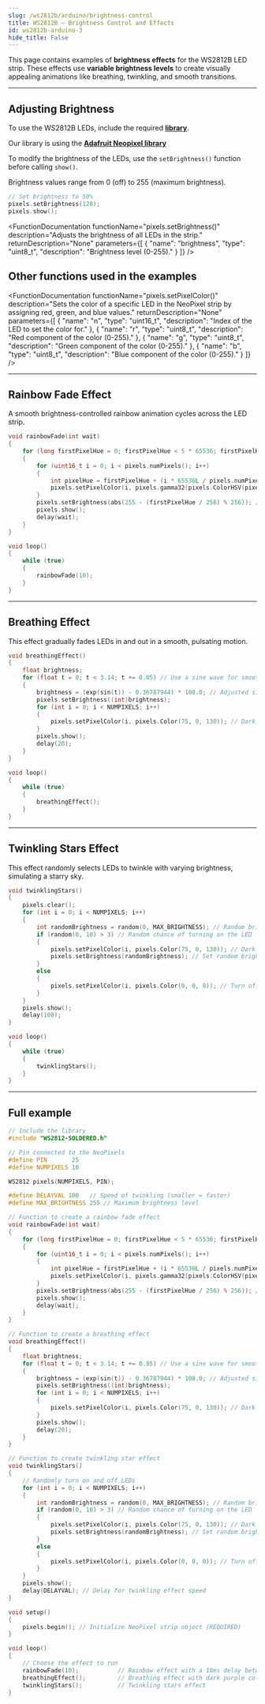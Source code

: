 ```yaml
---  
slug: /ws2812b/arduino/brightness-control  
title: WS2812B – Brightness Control and Effects
id: ws2812b-arduino-3  
hide_title: False  
---
```


This page contains examples of **brightness effects** for the WS2812B LED strip. These effects use **variable brightness levels** to create visually appealing animations like breathing, twinkling, and smooth transitions.  

---

## Adjusting Brightness

To use the WS2812B LEDs, include the required [**library**](https://github.com/SolderedElectronics/Soldered-WS2812-Smart-Leds-Arduino-Library/tree/main).

<InfoBox>Our library is using the [**Adafruit Neopixel library**](https://github.com/adafruit/Adafruit_NeoPixel)</InfoBox>

To modify the brightness of the LEDs, use the `setBrightness()` function before calling `show()`.

<InfoBox>Brightness values range from 0 (off) to 255 (maximum brightness).</InfoBox>

```cpp
// Set brightness to 50%
pixels.setBrightness(128);
pixels.show();
```

<FunctionDocumentation
functionName="pixels.setBrightness()"
description="Adjusts the brightness of all LEDs in the strip."
returnDescription="None"
parameters={[
{ "name": "brightness", "type": "uint8_t", "description": "Brightness level (0-255)." }
]}
/>

## Other functions used in the examples

<FunctionDocumentation
  functionName="pixels.clear()"
  description="Sets all pixel colors to 'off'."
  returnDescription="None"
  parameters={[]}
/>

<FunctionDocumentation
  functionName="pixels.show()"
  description="Sends the updated pixel colors to the hardware."
  returnDescription="None"
  parameters={[]}
/>

<FunctionDocumentation functionName="pixels.setPixelColor()" 
                        description="Sets the color of a specific LED in the NeoPixel strip by assigning red, green, and blue values."
                        returnDescription="None"
                        parameters={[
                            { "name": "n", "type": "uint16_t", "description": "Index of the LED to set the color for." },
                            { "name": "r", "type": "uint8_t", "description": "Red component of the color (0-255)." },
                            { "name": "g", "type": "uint8_t", "description": "Green component of the color (0-255)." },
                            { "name": "b", "type": "uint8_t", "description": "Blue component of the color (0-255)." }
                        ]} />

---

## Rainbow Fade Effect

A smooth brightness-controlled rainbow animation cycles across the LED strip.

```cpp
void rainbowFade(int wait)
{
    for (long firstPixelHue = 0; firstPixelHue < 5 * 65536; firstPixelHue += 256)
    {
        for (uint16_t i = 0; i < pixels.numPixels(); i++)
        {
            int pixelHue = firstPixelHue + (i * 65536L / pixels.numPixels());
            pixels.setPixelColor(i, pixels.gamma32(pixels.ColorHSV(pixelHue)));
        }
        pixels.setBrightness(abs(255 - (firstPixelHue / 256) % 256)); // Create a brightness fade
        pixels.show();
        delay(wait);
    }
}

void loop()
{
    while (true)
    {
        rainbowFade(10);
    }
}
```

---

## Breathing Effect

This effect gradually fades LEDs in and out in a smooth, pulsating motion.

```cpp
void breathingEffect()
{
    float brightness;
    for (float t = 0; t < 3.14; t += 0.05) // Use a sine wave for smooth breathing effect
    {
        brightness = (exp(sin(t)) - 0.36787944) * 108.0; // Adjusted sine wave for smooth brightness
        pixels.setBrightness((int)brightness);
        for (int i = 0; i < NUMPIXELS; i++)
        {
            pixels.setPixelColor(i, pixels.Color(75, 0, 130)); // Dark purple
        }
        pixels.show();
        delay(20);
    }
}

void loop()
{
    while (true)
    {
        breathingEffect();
    }
}
```

---

## Twinkling Stars Effect

This effect randomly selects LEDs to twinkle with varying brightness, simulating a starry sky.

```cpp
void twinklingStars()
{
    pixels.clear();
    for (int i = 0; i < NUMPIXELS; i++)
    {
        int randomBrightness = random(0, MAX_BRIGHTNESS); // Random brightness value
        if (random(0, 10) > 3) // Random chance of turning on the LED
        {
            pixels.setPixelColor(i, pixels.Color(75, 0, 130)); // Dark purple color
            pixels.setBrightness(randomBrightness); // Set random brightness
        }
        else
        {
            pixels.setPixelColor(i, pixels.Color(0, 0, 0)); // Turn off LED
        }
    }
    pixels.show();
    delay(100);
}

void loop()
{
    while (true)
    {
        twinklingStars();
    }
}
```

---

## Full example

```cpp
// Include the library
#include "WS2812-SOLDERED.h"

// Pin connected to the NeoPixels
#define PIN       25
#define NUMPIXELS 10

WS2812 pixels(NUMPIXELS, PIN);

#define DELAYVAL 100   // Speed of twinkling (smaller = faster)
#define MAX_BRIGHTNESS 255 // Maximum brightness level

// Function to create a rainbow fade effect
void rainbowFade(int wait)
{
    for (long firstPixelHue = 0; firstPixelHue < 5 * 65536; firstPixelHue += 256)
    {
        for (uint16_t i = 0; i < pixels.numPixels(); i++)
        {
            int pixelHue = firstPixelHue + (i * 65536L / pixels.numPixels());
            pixels.setPixelColor(i, pixels.gamma32(pixels.ColorHSV(pixelHue)));
        }
        pixels.setBrightness(abs(255 - (firstPixelHue / 256) % 256)); // Create a brightness fade
        pixels.show();
        delay(wait);
    }
}

// Function to create a breathing effect
void breathingEffect()
{
    float brightness;
    for (float t = 0; t < 3.14; t += 0.05) // Use a sine wave for smooth breathing effect
    {
        brightness = (exp(sin(t)) - 0.36787944) * 108.0; // Adjusted sine wave for smooth brightness
        pixels.setBrightness((int)brightness);
        for (int i = 0; i < NUMPIXELS; i++)
        {
            pixels.setPixelColor(i, pixels.Color(75, 0, 130)); // Dark purple
        }
        pixels.show();
        delay(20);
    }
}

// Function to create twinkling star effect
void twinklingStars()
{
    // Randomly turn on and off LEDs
    for (int i = 0; i < NUMPIXELS; i++)
    {
        int randomBrightness = random(0, MAX_BRIGHTNESS); // Random brightness value
        if (random(0, 10) > 3) // Random chance of turning on the LED
        {
            pixels.setPixelColor(i, pixels.Color(75, 0, 130)); // Dark purple color
            pixels.setBrightness(randomBrightness); // Set random brightness
        }
        else
        {
            pixels.setPixelColor(i, pixels.Color(0, 0, 0)); // Turn off LED
        }
    }
    pixels.show();
    delay(DELAYVAL); // Delay for twinkling effect speed
}

void setup()
{
    pixels.begin(); // Initialize NeoPixel strip object (REQUIRED)
}

void loop()
{
    // Choose the effect to run
    rainbowFade(10);           // Rainbow effect with a 10ms delay between color changes
    breathingEffect();         // Breathing effect with dark purple color
    twinklingStars();          // Twinkling stars effect
}
```